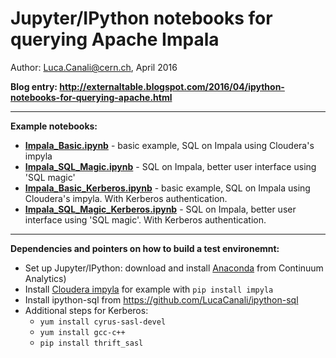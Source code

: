 # Jupyter/IPython notebooks for querying Apache Impala

Author: Luca.Canali@cern.ch, April 2016

**Blog entry: http://externaltable.blogspot.com/2016/04/ipython-notebooks-for-querying-apache.html**

---
**Example notebooks:**
- [**Impala_Basic.ipynb**](Impala_Basic.ipynb) - basic example, SQL on Impala using Cloudera's impyla 
- [**Impala_SQL_Magic.ipynb**](Impala_SQL_Magic.ipynb) - SQL on Impala, better user interface using 'SQL magic'
- [**Impala_Basic_Kerberos.ipynb**](Impala_Basic_Kerberos.ipynb) - basic example, SQL on Impala using Cloudera's impyla. With Kerberos authentication. 
- [**Impala_SQL_Magic_Kerberos.ipynb**](Impala_SQL_Magic_Kerberos.ipynb) - SQL on Impala, better user interface using 'SQL magic'. With Kerberos authentication.

---
**Dependencies and pointers on how to build a test environemnt:**
- Set up Jupyter/IPython: download and install [Anaconda](https://www.continuum.io/downloads) from Continuum Analytics)
- Install [Cloudera impyla](https://github.com/cloudera/impyla) for example with `pip install impyla`
- Install ipython-sql from <https://github.com/LucaCanali/ipython-sql>
- Additional steps for Kerberos:
    - `yum install cyrus-sasl-devel`
    - `yum install gcc-c++`
    - `pip install thrift_sasl`


